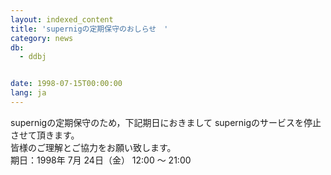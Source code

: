 ```yaml
---
layout: indexed_content
title: 'supernigの定期保守のおしらせ　'
category: news
db:
  - ddbj


date: 1998-07-15T00:00:00
lang: ja
---
```


supernigの定期保守のため，下記期日におきまして supernigのサービスを停止させて頂きます。<br>皆様のご理解とご協力をお願い致します。<br>期日：1998年 7月 24日（金） 12:00 ～ 21:00
